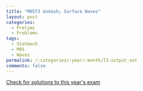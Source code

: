 ```yaml
---
title: "M05T3 &ndash; Surface Waves"
layout: post
categories:
  - Prelims
  - Problems
tags:
  - Statmech
  - M05
  - Waves
permalink: /:categories/:year/:month/T3:output_ext
comments: false
---
```

<object data="2005M3T.pdf" type="application/pdf" width="100%" height="500"></object>
<div class="message"><a href='https://princetonprelim.com/prelim/15/'>Check for solutions to this year's exam</a></div>